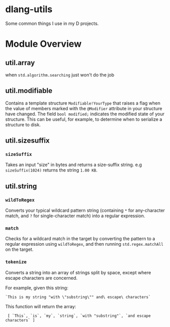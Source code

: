 # dlang-utils
Some common things I use in my D projects.

# Module Overview
## util.array
when `std.algorithm.searching` just won't do the job

## util.modifiable
Contains a template structure `Modifiable!YourType` that raises a flag when the value of members marked with the `@Modifier` attribute in your structure have changed. The field `bool modified;` indicates the modified state of your structure. This can be useful, for example, to determine when to serialize a structure to disk.

## util.sizesuffix
### `sizeSuffix`
Takes an input "size" in bytes and returns a size-suffix string. e.g `sizeSuffix(1024)` returns the string `1.00 KB`.

## util.string
### `wildToRegex`
Converts your typical wildcard pattern string (containing `*` for any-character match, and `?` for single-character match) into a regular expression.

### `match`
Checks for a wildcard match in the target by converting the pattern to a regular expression using `wildToRegex`, and then running `std.regex.matchAll` on the target.

### `tokenize`
Converts a string into an array of strings split by space, except where escape characters are concerned.

For example, given this string:

`` `This is my string "with \"substring\"" and\ escape\ characters` ``

This function will return the array:

`` [ `This`, `is`, `my`, `string`, `with "substring"`, `and escape characters` ]``
